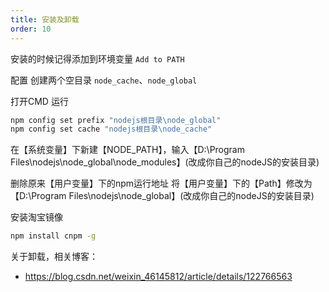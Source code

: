 ```yaml
---
title: 安装及卸载
order: 10
---
```


安装的时候记得添加到环境变量 `Add to PATH`

配置
创建两个空目录 `node_cache`、`node_global`

打开CMD 运行
```bash
npm config set prefix "nodejs根目录\node_global"
npm config set cache "nodejs根目录\node_cache"
```

在【系统变量】下新建【NODE_PATH】，输入【D:\Program Files\nodejs\node_global\node_modules】(改成你自己的nodeJS的安装目录)

删除原来【用户变量】下的npm运行地址
将【用户变量】下的【Path】修改为【D:\Program Files\nodejs\node_global】(改成你自己的nodeJS的安装目录)


安装淘宝镜像
```bash
npm install cnpm -g
```

关于卸载，相关博客：
- <https://blog.csdn.net/weixin_46145812/article/details/122766563>




